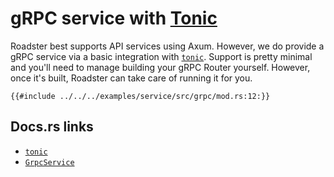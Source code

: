 # gRPC service with [Tonic](https://docs.rs/tonic/latest/tonic/)

Roadster best supports API services using Axum. However, we do provide a gRPC service via a basic integration
with [`tonic`](https://docs.rs/tonic/latest/tonic/). Support is pretty minimal and you'll need to manage building
your gRPC Router yourself. However, once it's built, Roadster can take care of running it for you.

```rust,ignore
{{#include ../../../examples/service/src/grpc/mod.rs:12:}}
```

## Docs.rs links

- [`tonic`](https://docs.rs/tonic/latest/tonic/)
- [`GrpcService`](https://docs.rs/roadster/latest/roadster/service/grpc/service/struct.GrpcService.html)
